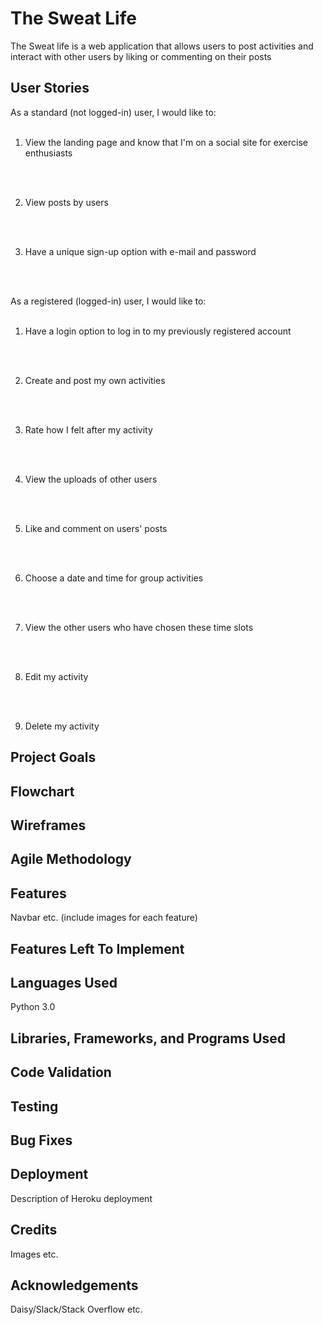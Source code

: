 # The Sweat Life

The Sweat life is a web application that allows users to post activities and interact with other users by liking or commenting on their posts

## User Stories

As a standard (not logged-in) user, I would like to:
<br>
<br>

1. View the landing page and know that I'm on a social site for exercise enthusiasts
<br>
<br>

2. View posts by users
<br>
<br>

3. Have a unique sign-up option with e-mail and password
<br>
<br>

As a registered (logged-in) user, I would like to:
<br>
<br>

1. Have a login option to log in to my previously registered account
<br>
<br>

2. Create and post my own activities
<br>
<br>

3. Rate how I felt after my activity
<br>
<br>

4. View the uploads of other users
<br>
<br>

5. Like and comment on users' posts
<br>
<br>

6. Choose a date and time for group activities
<br>
<br>

7. View the other users who have chosen these time slots
<br>
<br>

8. Edit my activity
<br>
<br>

9. Delete my activity


## Project Goals

## Flowchart

## Wireframes

## Agile Methodology

## Features

Navbar etc. (include images for each feature)

## Features Left To Implement

## Languages Used

Python 3.0

## Libraries, Frameworks, and Programs Used

## Code Validation

## Testing

## Bug Fixes

## Deployment

Description of Heroku deployment

## Credits

Images etc.

## Acknowledgements

Daisy/Slack/Stack Overflow etc.